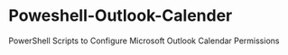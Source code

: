 # Poweshell-Outlook-Calender
PowerShell Scripts to Configure Microsoft Outlook Calendar Permissions
